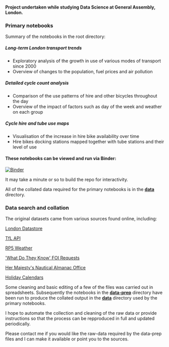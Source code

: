 

#### Project undertaken while studying Data Science at General Assembly, London.

### Primary notebooks

Summary of the notebooks in the root directory:

##### Long-term London transport trends
- Exploratory analysis of the growth in use of various modes of transport since 2000
- Overview of changes to the population, fuel prices and air pollution

##### Detailed cycle count analysis
- Comparison of the use patterns of hire and other bicycles throughout the day
- Overview of the impact of factors such as day of the week and weather on each group

##### Cycle hire and tube use maps
- Visualisation of the increase in hire bike availability over time
- Hire bikes docking stations mapped together with tube stations and their level of use

#### These notebooks can be viewed and run via Binder:

[![Binder](https://mybinder.org/badge_logo.svg)](https://mybinder.org/v2/gh/intp8/bb/master)

It may take a minute or so to build the repo for interactivity.

All of the collated data required for the primary notebooks is in the **[data](https://github.com/intp8/boris-bikes/tree/master/data)** directory. 

### Data search and collation

The original datasets came from various sources found online, including:

[London Datastore](https://data.london.gov.uk/)

[TfL API](https://api.tfl.gov.uk/)

[RP5 Weather](https://rp5.ru/)

['What Do They Know' FOI Requests](https://www.whatdotheyknow.com/)

[Her Majesty's Nautical Almanac Office](http://astro.ukho.gov.uk/)

[Holiday Calendars](https://www.feiertagskalender.ch/)

Some cleaning and basic editing of a few of the files was carried out in spreadsheets. Subsequently the notebooks in the **[data-prep](https://github.com/intp8/boris-bikes/tree/master/data-prep)** directory have been run to produce the collated output in the **[data](https://github.com/intp8/boris-bikes/tree/master/data)** directory used by the primary notebooks. 

I hope to automate the collection and cleaning of the raw data or provide instructions so that the process can be repproduced in full and updated periodically. 

Please contact me if you would like the raw-data required by the data-prep files and I can make it available or point you to the sources.
